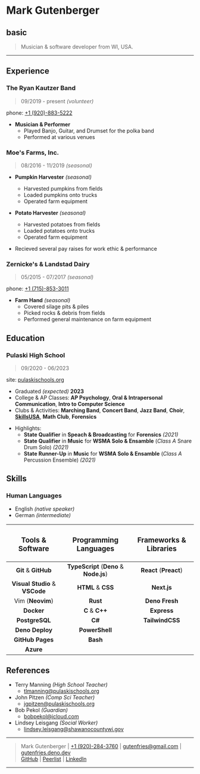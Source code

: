 # Mark Gutenberger

## basic

> Musician & software developer from WI, USA.

---

## Experience

### The Ryan Kautzer Band

> 09/2019 - present _(volunteer)_

phone: [+1 (920)-883-5222](tel:9208835222)

-   **Musician & Performer**
    -   Played Banjo, Guitar, and Drumset for the polka band
    -   Performed at various venues

### Moe's Farms, Inc.

> 08/2016 - 11/2019 _(seasonal)_

-   **Pumpkin Harvester** _(seasonal)_

    -   Harvested pumpkins from fields
    -   Loaded pumpkins onto trucks
    -   Operated farm equipment

-   **Potato Harvester** _(seasonal)_

    -   Harvested potatoes from fields
    -   Loaded potatoes onto trucks
    -   Operated farm equipment

-   Recieved several pay raises for work ethic & performance

### Zernicke's & Landstad Dairy

> 05/2015 - 07/2017 _(seasonal)_

phone: [+1 (715)-853-3011](tel:7158533011)

-   **Farm Hand** _(seasonal)_
    -   Covered silage pits & piles
    -   Picked rocks & debris from fields
    -   Performed general maintenance on farm equipment

## Education

### Pulaski High School

> 09/2020 - 06/2023

site: [pulaskischools.org](https://www.pulaskischools.org/)

-   Graduated _(expected)_ **2023**
-   College & AP Classes: **AP Psychology**, <!-- **Into to Diversity**, --> **Oral & Intrapersonal Communication**, <!-- **American Literature**, --> **Intro to Computer Science**
-   Clubs & Activities: **Marching Band**, **Concert Band**, **Jazz Band**, **Choir**, **[SkillsUSA](https://www.skillsusa.org/)**, **Math Club**, **Forensics**
<!-- - ACT Score: **26** (Math: 28, Reading: 22, Science: 24, English: 27) -->
-   Highlights:
    -   **State Qualifier** in **Speach & Broadcasting** for **Forensics** _(2021)_
    -   **State Qualifier** in **Music** for **WSMA Solo & Ensamble** (_Class A_ Snare Drum Solo) _(2021)_
    -   **State Runner-Up** in **Music** for **WSMA Solo & Ensamble** (_Class A_ Percussion Ensemble) _(2021)_
    <!-- - Member of the acclaimed **Red Raider Jazz Band** (Acceptance by audition only) _(2021-2022)_ -->

## Skills

### Human Languages

-   English _(native speaker)_
-   German _(intermediate)_

|   <h3>Tools & Software</h3>    |     <h3>Programming Languages </h3>     | <h3> Frameworks & Libraries </h3> |
| :----------------------------: | :-------------------------------------: | :-------------------------------: |
|      **Git** & **GitHub**      | **TypeScript** (**Deno** & **Node.js**) |      **React** (**Preact**)       |
| **Visual Studio** & **VSCode** |           **HTML** & **CSS**            |            **Next.js**            |
|        Vim (**Neovim**)        |                **Rust**                 |          **Deno Fresh**           |
|           **Docker**           |             **C** & **C++**             |            **Express**            |
|         **PostgreSQL**         |                 **C#**                  |          **TailwindCSS**          |
|        **Deno Deploy**         |             **PowerShell**              |
|        **GitHub Pages**        |                **Bash**                 |
|           **Azure**            |                                         |

## References

-   Terry Manning _(High School Teacher)_
    -   <tlmanning@pulaskischools.org>
-   John Pitzen _(Comp Sci Teacher)_
    -   <jgpitzen@pulaskischools.org>
-   Bob Pekol _(Guardian)_
    -   <bobpekol@icloud.com>
-   Lindsey Leisgang _(Social Worker)_
    -   <lindsey.leisgang@shawanocountywi.gov>

---

> Mark Gutenberger | [+1 (920)-284-3760](tel:19202843760) | <gutenfries@gmail.com> | [gutenfries.deno.dev](https://gutenfries.deno.dev)\
> [GitHub](https://github.com/gutenfries) | [Peerlist](https://peerlist.io/gutenfries) | [LinkedIn](https://www.linkedin.com/in/gutenfries/)

---
